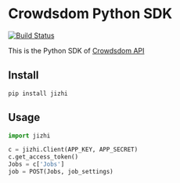 # Crowdsdom Python SDK

[![Build Status](https://travis-ci.org/crowdsdom/python-SDK.svg?branch=master)](https://travis-ci.org/crowdsdom/python-SDK)

This is the Python SDK of [Crowdsdom API](http://developer.crowdsdom.com/)


## Install

`pip install jizhi`


## Usage

```python
import jizhi

c = jizhi.Client(APP_KEY, APP_SECRET)
c.get_access_token()
Jobs = c['Jobs']
job = POST(Jobs, job_settings)
```